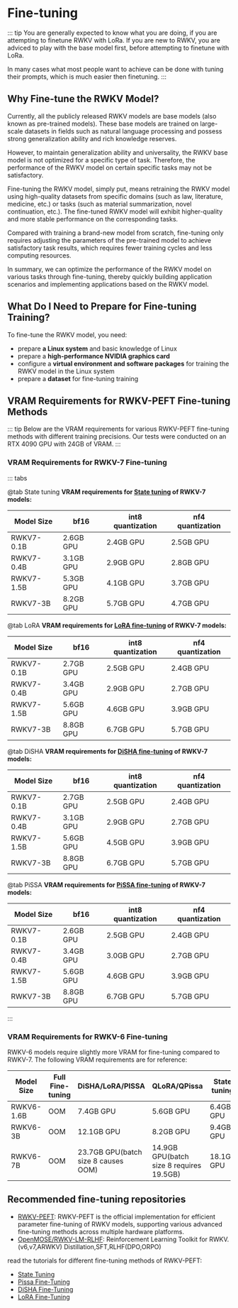 # Fine-tuning

::: tip
You are generally expected to know what you are doing, if you are attempting to finetune RWKV with LoRa. If you are new to RWKV, you are adviced to play with the base model first, before attempting to finetune with LoRa.

In many cases what most people want to achieve can be done with tuning their prompts, which is much easier then finetuning.
:::

## Why Fine-tune the RWKV Model?

Currently, all the publicly released RWKV models are base models (also known as pre-trained models). These base models are trained on large-scale datasets in fields such as natural language processing and possess strong generalization ability and rich knowledge reserves.

However, to maintain generalization ability and universality, the RWKV base model is not optimized for a specific type of task. Therefore, the performance of the RWKV model on certain specific tasks may not be satisfactory.

Fine-tuning the RWKV model, simply put, means retraining the RWKV model using high-quality datasets from specific domains (such as law, literature, medicine, etc.) or tasks (such as material summarization, novel continuation, etc.). The fine-tuned RWKV model will exhibit higher-quality and more stable performance on the corresponding tasks.

Compared with training a brand-new model from scratch, fine-tuning only requires adjusting the parameters of the pre-trained model to achieve satisfactory task results, which requires fewer training cycles and less computing resources.

In summary, we can optimize the performance of the RWKV model on various tasks through fine-tuning, thereby quickly building application scenarios and implementing applications based on the RWKV model.

## What Do I Need to Prepare for Fine-tuning Training?

To fine-tune the RWKV model, you need:

- prepare **a Linux system** and basic knowledge of Linux
- prepare a **high-performance NVIDIA graphics card**
- configure a **virtual environment and software packages** for training the RWKV model in the Linux system
- prepare a **dataset** for fine-tuning training

## VRAM Requirements for RWKV-PEFT Fine-tuning Methods

::: tip
Below are the VRAM requirements for various RWKV-PEFT fine-tuning methods with different training precisions. Our tests were conducted on an RTX 4090 GPU with 24GB of VRAM.
:::

### VRAM Requirements for RWKV-7 Fine-tuning

::: tabs

@tab State tuning
**VRAM requirements for [State tuning](./State-Tuning.mdx) of RWKV-7 models:**

| Model Size | bf16  | int8 quantization | nf4 quantization |
|------------|---------|--------|--------|
| RWKV7-0.1B | 2.6GB GPU   | 2.4GB GPU  | 2.5GB GPU  |
| RWKV7-0.4B | 3.1GB GPU   | 2.9GB GPU  | 2.8GB GPU  |
| RWKV7-1.5B | 5.3GB GPU   | 4.1GB GPU  | 3.7GB GPU  |
| RWKV7-3B   | 8.2GB GPU   | 5.7GB GPU  | 4.7GB GPU  |

@tab LoRA
**VRAM requirements for [LoRA fine-tuning](./LoRA-Fine-Tuning.mdx) of RWKV-7 models:**

| Model Size | bf16  | int8 quantization | nf4 quantization |
|------------|---------|--------|--------|
| RWKV7-0.1B | 2.7GB GPU   | 2.5GB GPU  | 2.4GB GPU  |
| RWKV7-0.4B | 3.4GB GPU   | 2.9GB GPU  | 2.7GB GPU  |
| RWKV7-1.5B | 5.6GB GPU   | 4.6GB GPU  | 3.9GB GPU  |
| RWKV7-3B   | 8.8GB GPU   | 6.7GB GPU  | 5.7GB GPU  |

@tab DiSHA
**VRAM requirements for [DiSHA fine-tuning](./DiSHA-Fine-Tuning.mdx) of RWKV-7 models:**

| Model Size | bf16  | int8 quantization | nf4 quantization |
|------------|---------|--------|--------|
| RWKV7-0.1B | 2.7GB GPU   | 2.5GB GPU  | 2.4GB GPU  |
| RWKV7-0.4B | 3.1GB GPU   | 2.9GB GPU  | 2.7GB GPU  |
| RWKV7-1.5B | 5.6GB GPU   | 4.5GB GPU  | 3.9GB GPU  |
| RWKV7-3B   | 8.8GB GPU   | 6.7GB GPU  | 5.7GB GPU  |

@tab PiSSA
**VRAM requirements for [PiSSA fine-tuning](./Pissa-Fine-Tuning.mdx) of RWKV-7 models:**

| Model Size | bf16  | int8 quantization | nf4 quantization |
|------------|---------|--------|--------|
| RWKV7-0.1B | 2.6GB GPU   | 2.5GB GPU  | 2.4GB GPU  |
| RWKV7-0.4B | 3.4GB GPU   | 3.0GB GPU  | 2.7GB GPU  |
| RWKV7-1.5B | 5.6GB GPU   | 4.6GB GPU  | 3.9GB GPU  |
| RWKV7-3B   | 8.8GB GPU   | 6.7GB GPU  | 5.7GB GPU  |

:::

### VRAM Requirements for RWKV-6 Fine-tuning

RWKV-6 models require slightly more VRAM for fine-tuning compared to RWKV-7. The following VRAM requirements are for reference:

|   Model Size   | Full Fine-tuning | DiSHA/LoRA/PISSA  | QLoRA/QPissa | State tuning |
| --------- | ---- | ---- | ---- | ---- |
| RWKV6-1.6B | OOM | 7.4GB GPU | 5.6GB GPU | 6.4GB GPU |
| RWKV6-3B | OOM  | 12.1GB GPU | 8.2GB GPU | 9.4GB GPU |
| RWKV6-7B | OOM  | 23.7GB GPU(batch size 8 causes OOM) | 14.9GB GPU(batch size 8 requires 19.5GB) | 18.1GB GPU |

## Recommended fine-tuning repositories

- [RWKV-PEFT](https://github.com/JL-er/RWKV-PEFT): RWKV-PEFT is the official implementation for efficient parameter fine-tuning of RWKV models, supporting various advanced fine-tuning methods across multiple hardware platforms.
- [OpenMOSE/RWKV-LM-RLHF](https://github.com/OpenMOSE/RWKV-LM-RLHF): Reinforcement Learning Toolkit for RWKV.(v6,v7,ARWKV) Distillation,SFT,RLHF(DPO,ORPO)

read the tutorials for different fine-tuning methods of RWKV-PEFT:

- [State Tuning](./State-Tuning.md)
- [Pissa Fine-Tuning](./Pissa-Fine-Tuning.md)
- [DiSHA Fine-Tuning](./DiSHA-Fine-Tuning.md)
- [LoRA Fine-Tuning](./LoRA-Fine-Tuning.md)
